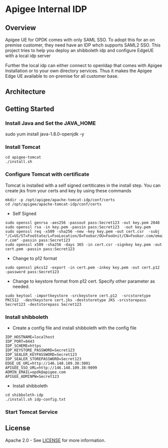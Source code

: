 # Apigee Internal IDP

## Overview

Apigee UE for OPDK comes with only SAML SSO. To adopt this for an on premise customer, they need have an IDP whch supports SAML2 SSO. This project tries to help you deploy an shibboleth idp and configure  EdgeUE with a local idp server

Further the local idp can either connect to openldap that comes with Apigee Installation or to your own directory services. Thus it makes the Apigee Edge UE available to on-premise for all customer base.


## Architecture 


## Getting Started


### Install Java and Set the JAVA_HOME 

sudo yum install java-1.8.0-openjdk -y

### Install Tomcat

```
cd apigee-tomcat
./install.sh
```


### Configure Tomcat with certificate

Tomcat is installed with a self signed certiticates in the install step. You can create jks from your certs and key by using these commands


```
mkdir -p /opt/apigee/apache-tomcat-idp/conf/certs
cd /opt/apigee/apache-tomcat-idp/conf/certs
```

- Self Signed
```
sudo openssl genrsa -aes256 -passout pass:Secret123 -out key.pem 2048
sudo openssl rsa -in key.pem -passin pass:Secret123  -out key.pem
sudo openssl req -x509 -sha256 -new -key key.pem -out cert.csr  -subj "/C=US/ST=FooState/L=FooLocation/O=Foobar/OU=FooUnit/CN=Foobar.com/emailAddress=foo@ba
r.com" -passin pass:Secret123
sudo openssl x509 -sha256 -days 365 -in cert.csr -signkey key.pem -out cert.pem -passin pass:Secret123
```
- Change to p12 format 
```
sudo openssl pkcs12 -export -in cert.pem -inkey key.pem -out cert.p12 -password pass:Secret123
```
- Change to keystore format from p12 cert. Specify other parameter as needed.
```
sudo keytool -importkeystore -srckeystore cert.p12  -srcstoretype PKCS12  -destkeystore cert.jks -deststoretype JKS -srcstorepass Secret123 -deststorepass Secret123
```

### Install shibboleth

- Create a config file and install shibboleth with the config file

```
IDP_HOSTNAME=localhost
IDP_PORT=8443
IDP_SCHEME=https
IDP_KEYSTORE_PASSWORD=Secret123
IDP_SEALER_KEYPASSWORD=Secret123
IDP_SEALER_STOREPASSWORD=Secret123
EDGE_UE_URL=http://146.148.109.38:3001
APIGEE_SSO_URL=http://146.148.109.38:9099
ADMIN_EMAIL=opdk@apigee.com
APIGEE_ADMINPW=Secret123
```

- Install shibboleth

```
cd shibboleth-idp
./install.sh idp-config.txt
```

### Start Tomcat Service 




## License

Apache 2.0 - See [LICENSE](LICENSE) for more information.